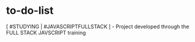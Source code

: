 # to-do-list
[ #STUDYING | #JAVASCRIPTFULLSTACK ] - Project developed through the FULL STACK JAVSCRIPT training
